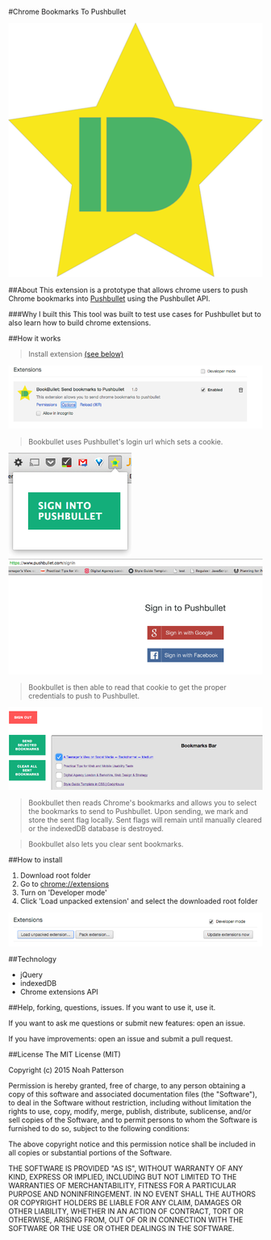 #Chrome Bookmarks To Pushbullet

![bookbullet logo](https://raw.githubusercontent.com/noahpatterson/BookBullet/master/icon48.png)

##About
This extension is a prototype that allows chrome users to push Chrome bookmarks into [Pushbullet](https://www.pushbullet.com) using the Pushbullet API.

###Why I built this
This tool was built to test use cases for Pushbullet but to also learn how to build chrome extensions.

##How it works
> Install extension [(see below)](https://github.com/noahpatterson/BookBullet#how-to-install)

![view in chrome://extensions](https://raw.githubusercontent.com/noahpatterson/BookBullet/master/readme-images/view-in-extensions.png?raw=true)

> Bookbullet uses Pushbullet's login url which sets a cookie.

![extension login link](https://raw.githubusercontent.com/noahpatterson/BookBullet/master/readme-images/extension-log-in-link.png?raw=true)
![pushbullet login](https://raw.githubusercontent.com/noahpatterson/BookBullet/master/readme-images/pushbullet-login.png?raw=true)

> Bookbullet is then able to read that cookie to get the proper credentials to push to Pushbullet.

![bookbullet ui](https://raw.githubusercontent.com/noahpatterson/BookBullet/master/readme-images/bookbullet-ui.png?raw=true)

> Bookbullet then reads Chrome's bookmarks and allows you to select the bookmarks to send to Pushbullet. Upon sending, we mark and store the sent flag locally. Sent flags will remain until manually cleared or the indexedDB database is destroyed.

> Bookbullet also lets you clear sent bookmarks.

##How to install
1. Download root folder
2. Go to [chrome://extensions](chrome://extensions)
3. Turn on 'Developer mode'
4. Click 'Load unpacked extension' and select the downloaded root folder

![install bookbullet](https://raw.githubusercontent.com/noahpatterson/BookBullet/master/readme-images/bookbullet-install.png?raw=true)

##Technology
+ jQuery
+ indexedDB
+ Chrome extensions API

##Help, forking, questions, issues.
If you want to use it, use it.

If you want to ask me questions or submit new features: open an issue.

If you have improvements: open an issue and submit a pull request.

##License
The MIT License (MIT)

Copyright (c) 2015 Noah Patterson

Permission is hereby granted, free of charge, to any person obtaining a copy
of this software and associated documentation files (the "Software"), to deal
in the Software without restriction, including without limitation the rights
to use, copy, modify, merge, publish, distribute, sublicense, and/or sell
copies of the Software, and to permit persons to whom the Software is
furnished to do so, subject to the following conditions:

The above copyright notice and this permission notice shall be included in all
copies or substantial portions of the Software.

THE SOFTWARE IS PROVIDED "AS IS", WITHOUT WARRANTY OF ANY KIND, EXPRESS OR
IMPLIED, INCLUDING BUT NOT LIMITED TO THE WARRANTIES OF MERCHANTABILITY,
FITNESS FOR A PARTICULAR PURPOSE AND NONINFRINGEMENT. IN NO EVENT SHALL THE
AUTHORS OR COPYRIGHT HOLDERS BE LIABLE FOR ANY CLAIM, DAMAGES OR OTHER
LIABILITY, WHETHER IN AN ACTION OF CONTRACT, TORT OR OTHERWISE, ARISING FROM,
OUT OF OR IN CONNECTION WITH THE SOFTWARE OR THE USE OR OTHER DEALINGS IN THE
SOFTWARE.
